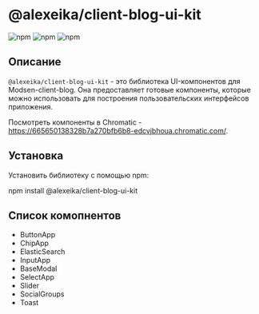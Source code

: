 # @alexeika/client-blog-ui-kit

![npm](https://img.shields.io/npm/v/@alexeika/client-blog-ui-kit)
![npm](https://img.shields.io/npm/l/@alexeika/client-blog-ui-kit)
![npm](https://img.shields.io/npm/dw/@alexeika/client-blog-ui-kit)

## Описание

`@alexeika/client-blog-ui-kit` - это библиотека UI-компонентов для Modsen-client-blog. Она предоставляет готовые компоненты, которые можно использовать для построения пользовательских интерфейсов приложения.

Посмотреть компоненты в Chromatic - https://665650138328b7a270bfb6b8-edcvjbhoua.chromatic.com/.

## Установка

Установить библиотеку с помощью npm:

npm install @alexeika/client-blog-ui-kit

## Список комопнентов

- ButtonApp
- ChipApp
- ElasticSearch
- InputApp
- BaseModal
- SelectApp
- Slider
- SocialGroups
- Toast
